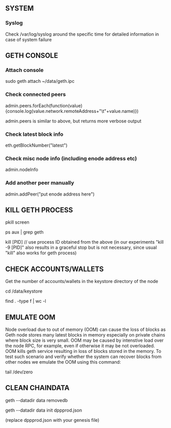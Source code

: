 ## SYSTEM

### Syslog

Check /var/log/syslog around the specific time for detailed information in case of system failure

## GETH CONSOLE

### Attach console

sudo geth attach ~/data/geth.ipc

### Check connected peers
admin.peers.forEach(function(value){console.log(value.network.remoteAddress+"\t"+value.name)})

admin.peers is similar to above, but returns more verbose output

### Check latest block info
eth.getBlockNumber("latest")

### Check misc node info (including enode address etc)
admin.nodeInfo

### Add another peer manually
admin.addPeer("put enode address here")

## KILL GETH PROCESS

pkill screen

ps aux | grep geth

kill [PID] // use process ID obtained from the above (in our experiments "kill -9 [PID]" also results in a graceful stop but is not necessary, since usual "kill" also works for geth process)

## CHECK ACCOUNTS/WALLETS

Get the number of accounts/wallets in the keystore directory of the node

cd /data/keystore

find . -type f | wc -l

## EMULATE OOM

Node overload due to out of memory (OOM) can cause the loss of blocks as Geth node stores many latest blocks in memory especially on private chains where block size is very small.
OOM may be caused by intenstive load over the node RPC, for example, even if otherwise it may be not overloaded. OOM kills geth service resulting in loss of blocks stored in the memory. To test such scenario and verify whether the system can recover blocks from other nodes we emulate the OOM using this command: 

tail /dev/zero

## CLEAN CHAINDATA 

geth --datadir data removedb

geth --datadir data init dppprod.json

(replace dppprod.json with your genesis file)


